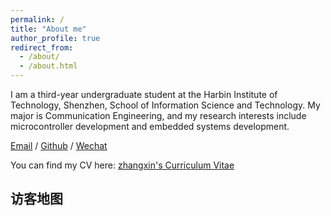 ```yaml
---
permalink: /
title: "About me"
author_profile: true
redirect_from: 
  - /about/
  - /about.html
---
```

I am a third-year undergraduate student at the Harbin Institute of Technology, Shenzhen, School of Information Science and Technology. My major is Communication Engineering, and my research interests include microcontroller development and embedded systems development.

[Email](mailto:zx2567617517@foxmail.com) / [Github](https://github.com/zhangxin-hiter) / [Wechat](/images/wechat.jpg)

You can find my CV here: [zhangxin's Curriculum Vitae](../assets/Curriculum-Vitae.pdf)

## 访客地图

<div align="center">
<script type="text/javascript" src="//rf.revolvermaps.com/0/0/6.js?i=54e0ojatafc&amp;m=7&amp;c=e63100&amp;cr1=ffffff&amp;f=arial&amp;l=0&amp;bv=90&amp;lx=-420&amp;ly=420&amp;hi=20&amp;he=7&amp;hc=a8ddff&amp;rs=80" async="async"></script>
</div>